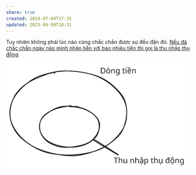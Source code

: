 ```yaml
---
share: true
created: 2024-07-04T17:35
updated: 2025-09-09T10:31
---
```

Tuy nhiên không phải lúc nào cũng chắc chắn được sự đều đặn đó. [Nếu đã chắc chắn ngày nào mình nhận tiền với bao nhiêu tiền thì gọi là thu nhập thụ động](./Thu%20nh%E1%BA%ADp%20th%E1%BB%A5%20%C4%91%E1%BB%99ng%20c%C3%B3%20h%C3%A0m%20%C3%BD%20%C4%91%C3%A3%20bi%E1%BA%BFt%20ch%E1%BA%AFc%20ch%E1%BA%AFn%20ng%C3%A0y%20n%C3%A0o%20m%C3%ACnh%20nh%E1%BA%ADn%20ti%E1%BB%81n%20v%E1%BB%9Bi%20bao%20nhi%C3%AAu%20ti%E1%BB%81n.%20D%C3%B2ng%20ti%E1%BB%81n%20th%C3%AC%20kh%C3%B4ng.md)

![Dòng tiền, thu nhập thụ động.excalidraw](../../../../assets/attachments/D%C3%B2ng%20ti%E1%BB%81n,%20thu%20nh%E1%BA%ADp%20th%E1%BB%A5%20%C4%91%E1%BB%99ng.svg)
